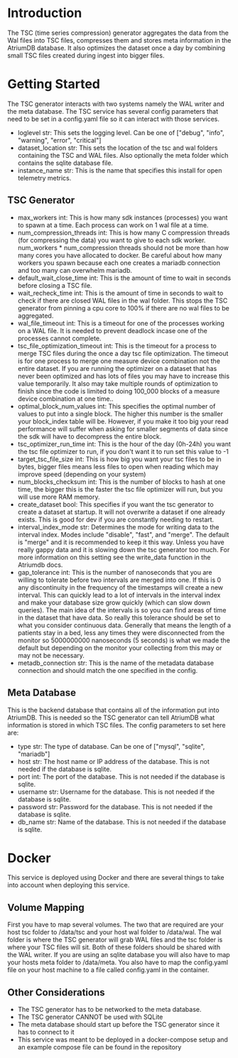 # Introduction
The TSC (time series compression) generator aggregates the data from the Wal files into TSC files, compresses them and stores meta information in the AtriumDB database.
It also optimizes the dataset once a day by combining small TSC files created during ingest into bigger files.

# Getting Started
The TSC generator interacts with two systems namely the WAL writer and the meta database. The TSC service has several config parameters that need to be set in a config.yaml file so it can interact with those services.

- loglevel str: This sets the logging level. Can be one of ["debug", "info", "warning", "error", "critical"]
- dataset_location str: This sets the location of the tsc and wal folders containing the TSC and WAL files. Also optionally the meta folder which contains the sqlite database file.
- instance_name str: This is the name that specifies this install for open telemetry metrics.

## TSC Generator
- max_workers int: This is how many sdk instances (processes) you want to spawn at a time. Each process can work on 1 wal file at a time.
- num_compression_threads int: This is how many C compression threads (for compressing the data) you want to give to each sdk worker. num_workers * num_compression threads should not be more than how many cores you have allocated to docker. Be careful about how many workers you spawn because each one creates a mariadb connection and too many can overwhelm mariadb.
- default_wait_close_time int: This is the amount of time to wait in seconds before closing a TSC file.
- wait_recheck_time int: This is the amount of time in seconds to wait to check if there are closed WAL files in the wal folder. This stops the TSC generator from pinning a cpu core to 100% if there are no wal files to be aggregated.
- wal_file_timeout int: This is a timeout for one of the processes working on a WAL file. It is needed to prevent deadlock incase one of the processes cannot complete.
- tsc_file_optimization_timeout int: This is the timeout for a process to merge TSC files during the once a day tsc file optimization. The timeout is for one process to merge one measure device combination not the entire dataset. If you are running the optimizer on a dataset that has never been optimized and has lots of files you may have to increase this value temporarily. It also may take multiple rounds of optimization to finish since the code is limited to doing 100_000 blocks of a measure device combination at one time..
- optimal_block_num_values int: This specifies the optimal number of values to put into a single block. The higher this number is the smaller your block_index table will be. However, if you make it too big your read performance will suffer when asking for smaller segments of data since the sdk will have to decompress the entire block.
- tsc_optimizer_run_time int: This is the hour of the day (0h-24h) you want the tsc file optimizer to run, if you don't want it to run set this value to -1
- target_tsc_file_size int: This is how big you want your tsc files to be in bytes, bigger files means less files to open when reading which may improve speed (depending on your system)
- num_blocks_checksum int: This is the number of blocks to hash at one time, the bigger this is the faster the tsc file optimizer will run, but you will use more RAM memory.
- create_dataset bool: This specifies if you want the tsc generator to create a dataset at startup. It will not overwrite a dataset if one already exists. This is good for dev if you are constantly needing to restart.
- interval_index_mode str: Determines the mode for writing data to the interval index. Modes include "disable", "fast", and "merge". The default is "merge" and it is recommended to keep it this way. Unless you have really gappy data and it is slowing down the tsc generator too much. For more information on this setting see the write_data function in the Atriumdb docs.
- gap_tolerance int: This is the number of nanoseconds that you are willing to tolerate before two intervals are merged into one. If this is 0 any discontinuity in the frequency of the timestamps will create a new interval. This can quickly lead to a lot of intervals in the interval index and make your database size grow quickly (which can slow down queries). 
  The main idea of the intervals is so you can find areas of time in the dataset that have data. So really this tolerance should be set to what you consider continuous data. Generally that means the length of a patients stay in a bed, less any times they were disconnected from the monitor so 5000000000 nanoseconds (5 seconds) is what we made the default but depending on the monitor your collecting from this may or may not be necessary.
- metadb_connection str: This is the name of the metadata database connection and should match the one specified in the config.

## Meta Database
This is the backend database that contains all of the information put into AtriumDB. This is needed so the TSC generator can tell AtriumDB what information is stored in which TSC files. The config parameters to set here are:
- type str: The type of database. Can be one of ["mysql", "sqlite", "mariadb"]
- host str: The host name or IP address of the database. This is not needed if the database is sqlite.
- port int: The port of the database. This is not needed if the database is sqlite.
- username str: Username for the database. This is not needed if the database is sqlite.
- password str: Password for the database. This is not needed if the database is sqlite.
- db_name str: Name of the database. This is not needed if the database is sqlite.

# Docker
This service is deployed using Docker and there are several things to take into account when deploying this service.

## Volume Mapping
First you have to map several volumes. The two that are required are your host tsc folder to /data/tsc and your host wal folder to /data/wal. 
The wal folder is where the TSC generator will grab WAL files and the tsc folder is where your TSC files will sit. Both of these folders should be shared with the WAL writer. 
If you are using an sqlite database you will also have to map your hosts meta folder to /data/meta. You also have to map the config.yaml file on your 
host machine to a file called config.yaml in the container.

## Other Considerations
- The TSC generator has to be networked to the meta database.
- The TSC generator CANNOT be used with SQLite
- The meta database should start up before the TSC generator since it has to connect to it
- This service was meant to be deployed in a docker-compose setup and an example compose file can be found in the repository